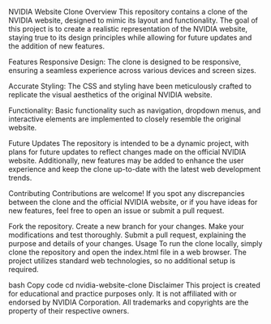 
NVIDIA Website Clone
Overview
This repository contains a clone of the NVIDIA website, designed to mimic its layout and functionality. The goal of this project is to create a realistic representation of the NVIDIA website, staying true to its design principles while allowing for future updates and the addition of new features.

Features
Responsive Design: The clone is designed to be responsive, ensuring a seamless experience across various devices and screen sizes.

Accurate Styling: The CSS and styling have been meticulously crafted to replicate the visual aesthetics of the original NVIDIA website.

Functionality: Basic functionality such as navigation, dropdown menus, and interactive elements are implemented to closely resemble the original website.

Future Updates
The repository is intended to be a dynamic project, with plans for future updates to reflect changes made on the official NVIDIA website. Additionally, new features may be added to enhance the user experience and keep the clone up-to-date with the latest web development trends.

Contributing
Contributions are welcome! If you spot any discrepancies between the clone and the official NVIDIA website, or if you have ideas for new features, feel free to open an issue or submit a pull request.

Fork the repository.
Create a new branch for your changes.
Make your modifications and test thoroughly.
Submit a pull request, explaining the purpose and details of your changes.
Usage
To run the clone locally, simply clone the repository and open the index.html file in a web browser. The project utilizes standard web technologies, so no additional setup is required.

bash
Copy code
cd nvidia-website-clone
Disclaimer
This project is created for educational and practice purposes only. It is not affiliated with or endorsed by NVIDIA Corporation. All trademarks and copyrights are the property of their respective owners.

